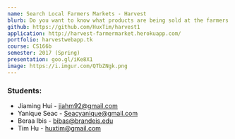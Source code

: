 ```yaml
---
name: Search Local Farmers Markets - Harvest
blurb: Do you want to know what products are being sold at the farmers market you see coming home from work? Harvest is an application that lets you to search for what you need at local farmers markets.
github: https://github.com/HuxTim/harvest1
application: http://harvest-farmermarket.herokuapp.com/
portfolio: harvestwebapp.tk
course: CS166b
semester: 2017 (Spring)
presentation: goo.gl/iKe8X1
image: https://i.imgur.com/QTbZNgk.png
---
```

### Students:
* Jiaming Hui - jiahm92@gmail.com
* Yanique Seac - Seacyanique@gmail.com
* Beraa Ibis - bibas@brandeis.edu
* Tim Hu - huxtim@gmail.com
